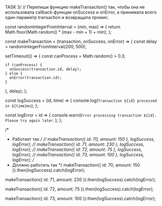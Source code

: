 TASK 3/ // Перепиши функцию makeTransaction() так, чтобы она не использовала
callback-функции onSuccess и onError, а принимала всего один параметр
transaction и возвращала промис.

const randomIntegerFromInterval = (min, max) => { return
Math.floor(Math.random() \* (max - min + 1) + min); };

const makeTransaction = (transaction, onSuccess, onError) => { const delay =
randomIntegerFromInterval(200, 500);

setTimeout(() => { const canProcess = Math.random() > 0.3;

    if (canProcess) {
      onSuccess(transaction.id, delay);
    } else {
      onError(transaction.id);
    }

}, delay); };

const logSuccess = (id, time) => {
console.log(`Transaction ${id} processed in ${time}ms`); };

const logError = id => {
console.warn(`Error processing transaction ${id}. Please try again later.`); };

/\*

- Работает так _/ // makeTransaction({ id: 70, amount: 150 }, logSuccess,
  logError); // makeTransaction({ id: 71, amount: 230 }, logSuccess, logError);
  // makeTransaction({ id: 72, amount: 75 }, logSuccess, logError); //
  makeTransaction({ id: 73, amount: 100 }, logSuccess, logError); /_
- Должно работать так \*/ makeTransaction({ id: 70, amount: 150
  }).then(logSuccess).catch(logError);

makeTransaction({ id: 71, amount: 230 }).then(logSuccess).catch(logError);

makeTransaction({ id: 72, amount: 75 }).then(logSuccess).catch(logError);

makeTransaction({ id: 73, amount: 100 }).then(logSuccess).catch(logError);
